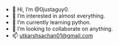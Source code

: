 - 👋 Hi, I’m @0justaguy0.
- 👀 I’m interested in almost everything.
- 🌱 I’m currently learning python.
- 💞️ I’m looking to collaborate on anything.
- 📫 utkarshsachan01@gmail.com

<!---
0justaguy0/0justaguy0 is a ✨ special ✨ repository because its `README.md` (this file) appears on your GitHub profile.
You can click the Preview link to take a look at your changes.
--->
